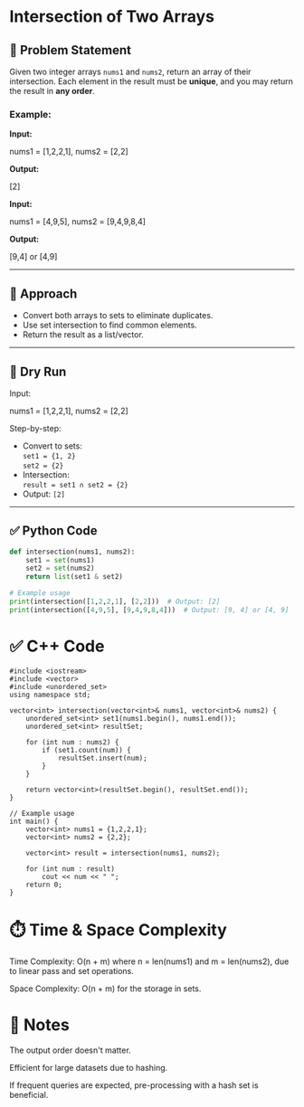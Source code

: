 # Intersection of Two Arrays

## 🧾 Problem Statement

Given two integer arrays `nums1` and `nums2`, return an array of their intersection. Each element in the result must be **unique**, and you may return the result in **any order**.

### Example:
**Input:** 

nums1 = [1,2,2,1], nums2 = [2,2]

**Output:** 

[2]

**Input:** 

nums1 = [4,9,5], nums2 = [9,4,9,8,4]

**Output:**

[9,4] or [4,9]

---

## 🧠 Approach

- Convert both arrays to sets to eliminate duplicates.
- Use set intersection to find common elements.
- Return the result as a list/vector.

---

## 🧪 Dry Run

Input:

nums1 = [1,2,2,1], nums2 = [2,2]

Step-by-step:
- Convert to sets:  
  `set1 = {1, 2}`  
  `set2 = {2}`
- Intersection:  
  `result = set1 ∩ set2 = {2}`
- Output: `[2]`

---

## ✅ Python Code

```python
def intersection(nums1, nums2):
    set1 = set(nums1)
    set2 = set(nums2)
    return list(set1 & set2)

# Example usage
print(intersection([1,2,2,1], [2,2]))  # Output: [2]
print(intersection([4,9,5], [9,4,9,8,4]))  # Output: [9, 4] or [4, 9]
```
# ✅ C++ Code
```
#include <iostream>
#include <vector>
#include <unordered_set>
using namespace std;

vector<int> intersection(vector<int>& nums1, vector<int>& nums2) {
    unordered_set<int> set1(nums1.begin(), nums1.end());
    unordered_set<int> resultSet;
    
    for (int num : nums2) {
        if (set1.count(num)) {
            resultSet.insert(num);
        }
    }

    return vector<int>(resultSet.begin(), resultSet.end());
}

// Example usage
int main() {
    vector<int> nums1 = {1,2,2,1};
    vector<int> nums2 = {2,2};

    vector<int> result = intersection(nums1, nums2);

    for (int num : result)
        cout << num << " ";
    return 0;
}
```
# ⏱️ Time & Space Complexity
Time Complexity:
O(n + m)
where n = len(nums1) and m = len(nums2), due to linear pass and set operations.

Space Complexity:
O(n + m)
for the storage in sets.

# 📝 Notes
The output order doesn't matter.

Efficient for large datasets due to hashing.

If frequent queries are expected, pre-processing with a hash set is beneficial.


